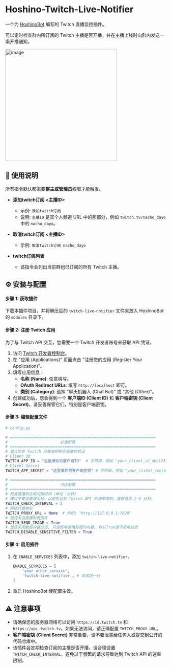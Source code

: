 # Hoshino-Twitch-Live-Notifier

一个为 [HoshinoBot](https://github.com/Ice-Cirno/HoshinoBot) 编写的 Twitch 直播监控插件。

可以定时检查群内所订阅的 Twitch 主播是否开播，并在主播上线时向群内发送一条开播通知。

<img width="350" alt="image" src="https://github.com/user-attachments/assets/c952a65f-7c4f-4959-98f0-d0564abf6b95" />


## 📖 使用说明

所有指令默认都需要**群主或管理员**权限才能触发。

* **添加twitch订阅 <主播ID>**
  *   示例: `添加twitch订阅 `
  *   说明: `主播ID` 是其个人频道 URL 中的那部分，例如 `twitch.tv/nacho_dayo` 中的 `nacho_dayo`。

* **取消twitch订阅 <主播ID>**
  *   示例: `取消twitch订阅 nacho_dayo`

* **twitch订阅列表**
  *   该指令会列出当前群组已订阅的所有 Twitch 主播。

## ⚙️ 安装与配置

#### 步骤 1: 获取插件

下载本插件项目，并将解压后的 `twitch-live-notifier` 文件夹放入 HoshinoBot 的 `modules` 目录下。

#### 步骤 2: 注册 Twitch 应用

为了与 Twitch API 交互，您需要一个 Twitch 开发者账号来获取 API 凭证。

1.  访问 [Twitch 开发者控制台](https://dev.twitch.tv/console)。
2.  在 "应用 (Applications)" 页面点击 "注册您的应用 (Register Your Application)"。
3.  填写应用信息：
    *   **名称 (Name)**: 任意填写。
    *   **OAuth Redirect URLs**: 填写 `http://localhost` 即可。
    *   **类别 (Category)**: 选择 "聊天机器人 (Chat Bot)" 或 "其他 (Other)"。
4.  创建成功后，您会得到一个 **客户端ID (Client ID)** 和 **客户端密钥 (Client Secret)**。请妥善保管它们，特别是客户端密钥。

#### 步骤 3: 编辑配置文件

```python
# config.py

# ================================================================
#                       必填配置
# ================================================================
# 填入您在 Twitch 开发者控制台获取的凭证
# Client ID
TWITCH_APP_ID = "这里填你的客户端ID"  # 字符串，例如 "your_client_id_abc123"
# Client Secret
TWITCH_APP_SECRET = "这里填你的客户端密钥" # 字符串，例如 "your_client_secret_xyz789"

# ================================================================
#                       可选配置
# ================================================================
# 检查直播状态的间隔时间（单位：分钟）
# 建议不要设置得太短，以避免达到 Twitch API 的速率限制。推荐值为 2-5 分钟。
TWITCH_CHECK_INTERVAL = 2
# 网络代理地址
TWITCH_PROXY_URL = None  # 例如: "http://127.0.0.1:7890"
# 是否发送直播封面图片
TWITCH_SEND_IMAGE = True
# 是否关闭敏感内容过滤, 只会影响直播标题的内容, 默认True是不启用过滤
TWITCH_DISABLE_SENSITIVE_FILTER = True
```

#### 步骤 4: 启用插件

1.  在 `ENABLE_SERVICES` 列表中，添加 `twitch-live-notifier`。
    ```python
    ENABLE_SERVICES = [
        'your_other_service',
        'twitch-live-notifier', # 添加这一行
    ]
    ```
2.  重启 HoshinoBot 使配置生效。


## ⚠️ 注意事项

*   请确保您的服务器网络可以访问 `https://id.twitch.tv` 和 `https://api.twitch.tv`。如果无法访问，请正确配置 `TWITCH_PROXY_URL`。
*   **客户端密钥 (Client Secret)** 非常重要，请不要泄露给任何人或提交到公开的代码仓库中。
*   该插件会定期检查订阅的主播是否开播，请合理设置 `TWITCH_CHECK_INTERVAL`，避免过于频繁的请求导致达到 Twitch API 的速率限制。
